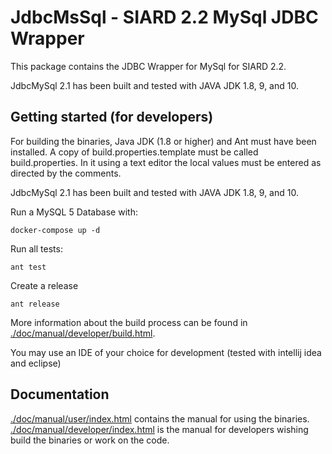 # JdbcMsSql - SIARD 2.2 MySql JDBC Wrapper

This package contains the JDBC Wrapper for MySql for SIARD 2.2.

JdbcMySql 2.1 has been built and tested with JAVA JDK 1.8, 9, and 10.

## Getting started (for developers)

For building the binaries, Java JDK (1.8 or higher) and Ant must
have been installed. A copy of build.properties.template must be called
build.properties. In it using a text editor the local values must be
entered as directed by the comments.

JdbcMySql 2.1 has been built and tested with JAVA JDK 1.8, 9, and 10.

Run a MySQL 5 Database with: 

```shell
docker-compose up -d
```

Run all tests:

```shell
ant test
```

Create a release

```shell
ant release
```


More information about the build process can be found in
[./doc/manual/developer/build.html](./doc/manual/developer/build.html).

You may use an IDE of your choice for development (tested with intellij idea and eclipse)

## Documentation

[./doc/manual/user/index.html](./doc/manual/user/index.html) contains the manual for using the binaries.
[./doc/manual/developer/index.html](./doc/manual/user/index.html) is the manual for developers wishing
build the binaries or work on the code.  

